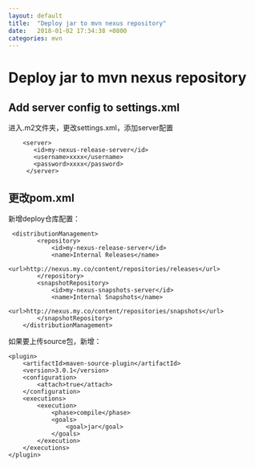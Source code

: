 ```yaml
---
layout: default
title:  "Deploy jar to mvn nexus repository"
date:   2018-01-02 17:34:38 +0800
categories: mvn
---
```


# Deploy jar to mvn nexus repository

## Add server config to settings.xml
进入.m2文件夹，更改settings.xml，添加server配置
```
    <server>
       <id>my-nexus-release-server</id>
       <username>xxxx</username>
       <password>xxxx</password>
     </server>
```
## 更改pom.xml
新增deploy仓库配置：
```
 <distributionManagement>
		<repository>
			<id>my-nexus-release-server</id>
			<name>Internal Releases</name>
			<url>http://nexus.my.co/content/repositories/releases</url>
		</repository>
		<snapshotRepository>
			<id>my-nexus-snapshots-server</id>
			<name>Internal Snapshots</name>
			<url>http://nexus.my.co/content/repositories/snapshots</url>
		</snapshotRepository>
	</distributionManagement>
```
如果要上传source包，新增：
```
<plugin>
    <artifactId>maven-source-plugin</artifactId>
    <version>3.0.1</version>
    <configuration>
        <attach>true</attach>
    </configuration>
    <executions>
        <execution>
            <phase>compile</phase>
            <goals>
                <goal>jar</goal>
            </goals>
        </execution>
    </executions>
</plugin>
```

